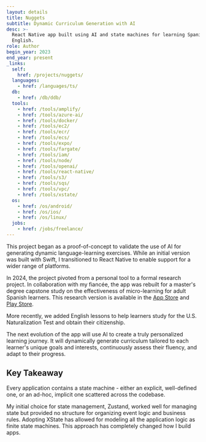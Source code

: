 ```yaml
---
layout: details
title: Nuggets
subtitle: Dynamic Curriculum Generation with AI
desc: >-
  React Native app built using AI and state machines for learning Spanish or
  English.
role: Author
begin_year: 2023
end_year: present
_links:
  self:
    href: /projects/nuggets/
  languages:
    - href: /languages/ts/
  db:
    - href: /db/ddb/
  tools:
    - href: /tools/amplify/
    - href: /tools/azure-ai/
    - href: /tools/docker/
    - href: /tools/ec2/
    - href: /tools/ecr/
    - href: /tools/ecs/
    - href: /tools/expo/
    - href: /tools/fargate/
    - href: /tools/iam/
    - href: /tools/node/
    - href: /tools/openai/
    - href: /tools/react-native/
    - href: /tools/s3/
    - href: /tools/sqs/
    - href: /tools/vpc/
    - href: /tools/xstate/
  os:
    - href: /os/android/
    - href: /os/ios/
    - href: /os/linux/
  jobs:
    - href: /jobs/freelance/
---
```


This project began as a proof-of-concept to validate the use of AI for generating dynamic language-learning exercises. While an initial version was built with Swift, I transitioned to React Native to enable support for a wider range of platforms.

In 2024, the project pivoted from a personal tool to a formal research project. In collaboration with my fiancée, the app was rebuilt for a master's degree capstone study on the effectiveness of micro-learning for adult Spanish learners. This research version is available in the [App Store](https://apps.apple.com/us/app/nuggets-language-learning/id6477367353) and [Play Store](https://play.google.com/store/apps/details?id=education.futuristic.nuggets).

More recently, we added English lessons to help learners study for the U.S. Naturalization Test and obtain their citizenship.

The next evolution of the app will use AI to create a truly personalized learning journey. It will dynamically generate curriculum tailored to each learner's unique goals and interests, continuously assess their fluency, and adapt to their progress.

## Key Takeaway

Every application contains a state machine - either an explicit, well-defined one, or an ad-hoc, implicit one scattered across the codebase.

My initial choice for state management, Zustand, worked well for managing state but provided no structure for organizing event logic and business rules. Adopting XState has allowed for modeling all the application logic as finite state machines. This approach has completely changed how I build apps.
